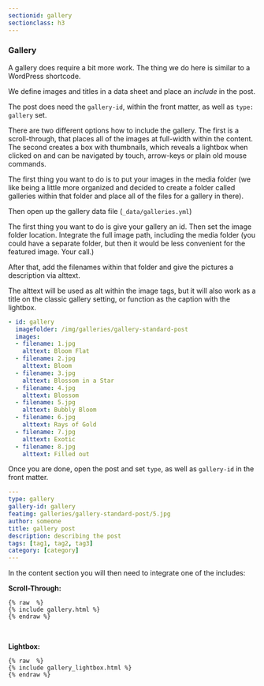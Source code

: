 ```yaml
---
sectionid: gallery
sectionclass: h3
---
```

### Gallery
A gallery does require a bit more work. The thing we do here is similar to a WordPress shortcode.

We define images and titles in a data sheet and place an _include_ in the post.

The post does need the `gallery-id`, within the front matter, as well as `type: gallery` set.

There are two different options how to include the gallery. The first is a scroll-through, that places all of the images at full-width within the content. The second creates a box with thumbnails, which reveals a lightbox when clicked on and can be navigated by touch, arrow-keys or plain old mouse commands.

The first thing you want to do is to put your images in the media folder (we like being a little more organized and decided to create a folder called galleries within that folder and place all of the files for a gallery in there).

Then open up the gallery data file (`_data/galleries.yml`)

The first thing you want to do is give your gallery an id. Then set the image folder location. Integrate the full image path, including the media folder (you could have a separate folder, but then it would be less convenient for the featured image. Your call.)

After that, add the filenames within that folder and give the pictures a description via alttext. 

The alttext will be used as alt within the image tags, but it will also work as a title on the classic gallery setting, or function as the caption with the lightbox.

``` yml
- id: gallery
  imagefolder: /img/galleries/gallery-standard-post
  images:
  - filename: 1.jpg
    alttext: Bloom Flat
  - filename: 2.jpg
    alttext: Bloom
  - filename: 3.jpg
    alttext: Blossom in a Star
  - filename: 4.jpg
    alttext: Blossom
  - filename: 5.jpg
    alttext: Bubbly Bloom
  - filename: 6.jpg
    alttext: Rays of Gold
  - filename: 7.jpg
    alttext: Exotic
  - filename: 8.jpg
    alttext: Filled out
```

Once you are done, open the post and set `type`, as well as `gallery-id` in the front matter.

```yml
---
type: gallery
gallery-id: gallery
featimg: galleries/gallery-standard-post/5.jpg
author: someone
title: gallery post
description: describing the post
tags: [tag1, tag2, tag3]
category: [category]
---
```

In the content section you will then need to integrate one of the includes:
<br>

**Scroll-Through:**

``` liquid
{% raw  %}
{% include gallery.html %}
{% endraw %}
```
<br>

**Lightbox:**

``` liquid
{% raw  %}
{% include gallery_lightbox.html %}
{% endraw %}
```